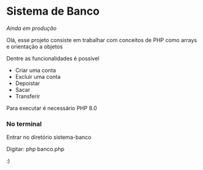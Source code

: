 # Sistema de Banco
_Ainda em produção_


Olá, esse projeto consiste em trabalhar com conceitos de PHP como arrays e orientação a objetos

Dentre as funcionalidades é possivel

* Criar uma conta
* Excluir uma conta
* Depoistar 
* Sacar
* Transferir

Para executar é necessário PHP 8.0

### No terminal
Entrar no diretório sistema-banco

Digitar: php banco.php


:)
